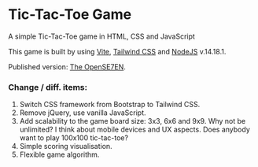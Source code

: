 # Tic-Tac-Toe Game
A simple Tic-Tac-Toe game in HTML, CSS and JavaScript

This game is built by using [Vite](https://vitejs.dev/), [Tailwind CSS](https://tailwindcss.com/) and [NodeJS](https://nodejs.org/) v.14.18.1.

Published version: [The OpenSE7EN](https://opense7en.com/tic-tac-toe/).

### Change / diff. items:
1. Switch CSS framework from Bootstrap to Tailwind CSS.
2. Remove jQuery, use vanilla JavaScript.
3. Add scalability to the game board size: 3x3, 6x6 and 9x9. Why not be unlimited? I think about mobile devices and UX aspects. Does anybody want to play 100x100 tic-tac-toe?
4. Simple scoring visualisation.
5. Flexible game algorithm.
